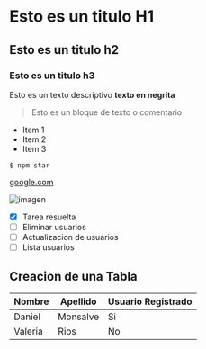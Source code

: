 # Esto es un titulo H1
## Esto es un titulo h2
### Esto es un titulo h3

Esto es un texto descriptivo **texto en negrita**

> Esto es un bloque de texto o comentario

- Item 1
- Item 2
- Item 3

`$ npm star`



[google.com](https://google.com)

![imagen](https://picsum.photos/id/1015/600/400)

- [x] Tarea resuelta
- [ ] Eliminar usuarios
- [ ] Actualizacion de usuarios
- [ ] Lista usuarios

## Creacion de una Tabla

| Nombre | Apellido | Usuario  Registrado |
|--------- | -------- |------------------
|Daniel | Monsalve | Si
|Valeria | Rios | No
